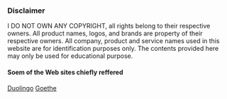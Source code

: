 ### Disclaimer
I DO NOT OWN ANY COPYRIGHT, all rights belong to their respective owners.
All product names, logos, and brands are property of their respective owners. All company, 
product and service names used in this website are for identification purposes only.
The contents provided here may only be used for educational purpose.

#### Soem of the Web sites chiefly reffered
[Duolingo](https://www.duolingo.com/)
[Goethe](https://www.goethe.de/)
